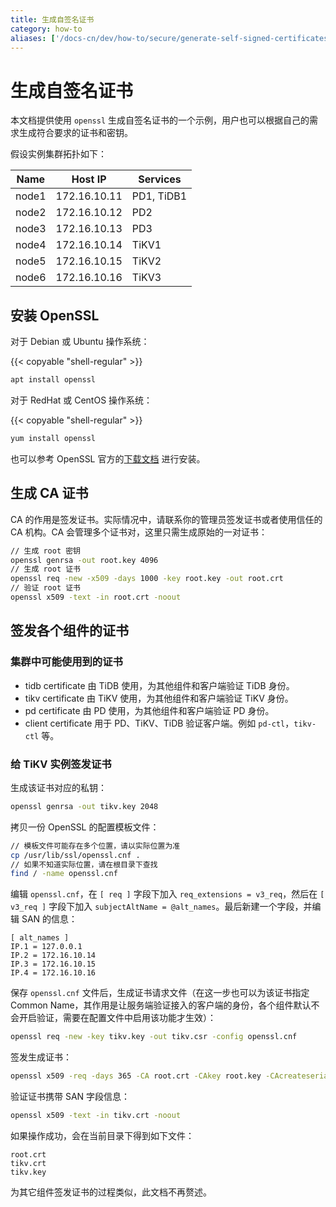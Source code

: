 ```yaml
---
title: 生成自签名证书
category: how-to
aliases: ['/docs-cn/dev/how-to/secure/generate-self-signed-certificates/']
---
```


# 生成自签名证书

本文档提供使用 `openssl` 生成自签名证书的一个示例，用户也可以根据自己的需求生成符合要求的证书和密钥。

假设实例集群拓扑如下：

| Name  | Host IP      | Services   |
| ----- | -----------  | ---------- |
| node1 | 172.16.10.11 | PD1, TiDB1 |
| node2 | 172.16.10.12 | PD2        |
| node3 | 172.16.10.13 | PD3        |
| node4 | 172.16.10.14 | TiKV1      |
| node5 | 172.16.10.15 | TiKV2      |
| node6 | 172.16.10.16 | TiKV3      |

## 安装 OpenSSL

对于 Debian 或 Ubuntu 操作系统：

{{< copyable "shell-regular" >}}

```bash
apt install openssl
```

对于 RedHat 或 CentOS 操作系统：

{{< copyable "shell-regular" >}}

```bash
yum install openssl
```

也可以参考 OpenSSL 官方的[下载文档](https://www.openssl.org/source/) 进行安装。

## 生成 CA 证书

CA 的作用是签发证书。实际情况中，请联系你的管理员签发证书或者使用信任的 CA 机构。CA 会管理多个证书对，这里只需生成原始的一对证书：

```bash
// 生成 root 密钥
openssl genrsa -out root.key 4096
// 生成 root 证书
openssl req -new -x509 -days 1000 -key root.key -out root.crt
// 验证 root 证书
openssl x509 -text -in root.crt -noout
```

## 签发各个组件的证书

### 集群中可能使用到的证书

- tidb certificate 由 TiDB 使用，为其他组件和客户端验证 TiDB 身份。
- tikv certificate 由 TiKV 使用，为其他组件和客户端验证 TiKV 身份。
- pd certificate 由 PD 使用，为其他组件和客户端验证 PD 身份。
- client certificate 用于 PD、TiKV、TiDB 验证客户端。例如 `pd-ctl`，`tikv-ctl` 等。

### 给 TiKV 实例签发证书

生成该证书对应的私钥：

```bash
openssl genrsa -out tikv.key 2048
```

拷贝一份 OpenSSL 的配置模板文件：

```bash
// 模板文件可能存在多个位置，请以实际位置为准
cp /usr/lib/ssl/openssl.cnf .
// 如果不知道实际位置，请在根目录下查找
find / -name openssl.cnf
```

编辑 `openssl.cnf`，在 `[ req ]` 字段下加入 `req_extensions = v3_req`，然后在 `[ v3_req ]` 字段下加入 `subjectAltName = @alt_names`。最后新建一个字段，并编辑 SAN 的信息：

```
[ alt_names ]
IP.1 = 127.0.0.1
IP.2 = 172.16.10.14
IP.3 = 172.16.10.15
IP.4 = 172.16.10.16
```

保存 `openssl.cnf` 文件后，生成证书请求文件（在这一步也可以为该证书指定 Common Name，其作用是让服务端验证接入的客户端的身份，各个组件默认不会开启验证，需要在配置文件中启用该功能才生效）：

```bash
openssl req -new -key tikv.key -out tikv.csr -config openssl.cnf
```

签发生成证书：

```bash
openssl x509 -req -days 365 -CA root.crt -CAkey root.key -CAcreateserial -in tikv.csr -out tikv.crt -extensions v3_req -extfile openssl.cnf
```

验证证书携带 SAN 字段信息：

```bash
openssl x509 -text -in tikv.crt -noout
```

如果操作成功，会在当前目录下得到如下文件：

```
root.crt
tikv.crt
tikv.key
```

为其它组件签发证书的过程类似，此文档不再赘述。
